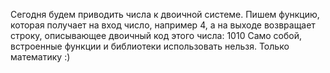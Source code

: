 Сегодня будем приводить числа к двоичной системе. Пишем функцию, которая получает на вход число, например 4, 
а на выходе возвращает строку, описывающее двоичный код этого числа: 1010
Само собой, встроенные функции и библиотеки использовать нельзя. Только математику :)
